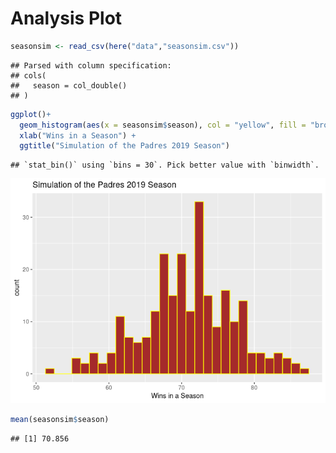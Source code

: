 Analysis Plot
================

``` r
seasonsim <- read_csv(here("data","seasonsim.csv"))
```

    ## Parsed with column specification:
    ## cols(
    ##   season = col_double()
    ## )

``` r
ggplot()+
  geom_histogram(aes(x = seasonsim$season), col = "yellow", fill = "brown") +
  xlab("Wins in a Season") +
  ggtitle("Simulation of the Padres 2019 Season")
```

    ## `stat_bin()` using `bins = 30`. Pick better value with `binwidth`.

![](plot_and_mean_files/figure-gfm/unnamed-chunk-1-1.png)<!-- -->

``` r
mean(seasonsim$season)
```

    ## [1] 70.856
